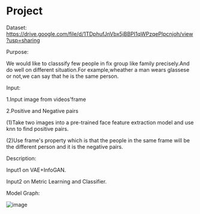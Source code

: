 # Project
Dataset:
https://drive.google.com/file/d/1TDphufJnVbx5jBBPI1qWPzqePlpcnjoh/view?usp=sharing

Purpose:
  
  We would like to classsify few people in fix group like family precisely.And do well on different situation.For example,wheather a man wears glassese or not,we can say that he is the same person.

Input:

1.Input image from videos'frame

2.Positive and Negative pairs

 (1)Take two images into a pre-trained face feature extraction model and use knn to find positive pairs.
 
 (2)Use frame's property which is that the people in the same frame will be the different person and it is the negative pairs.


Description:

Input1 on VAE+InfoGAN.

Input2 on Metric Learning and Classifier.

Model Graph:

![image]( https://github.com/tommy89231671/Project/blob/master/Model%20graph.jpg)

 
 
